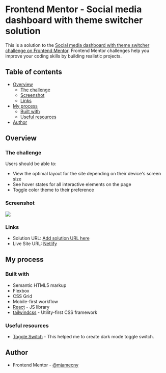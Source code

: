 # Frontend Mentor - Social media dashboard with theme switcher solution

This is a solution to the [Social media dashboard with theme switcher challenge on Frontend Mentor](https://www.frontendmentor.io/challenges/social-media-dashboard-with-theme-switcher-6oY8ozp_H). Frontend Mentor challenges help you improve your coding skills by building realistic projects.

## Table of contents

- [Overview](#overview)
  - [The challenge](#the-challenge)
  - [Screenshot](#screenshot)
  - [Links](#links)
- [My process](#my-process)
  - [Built with](#built-with)
  - [Useful resources](#useful-resources)
- [Author](#author)

## Overview

### The challenge

Users should be able to:

- View the optimal layout for the site depending on their device's screen size
- See hover states for all interactive elements on the page
- Toggle color theme to their preference

### Screenshot

![](https://i.imgur.com/3XvVFRv.png)

### Links

- Solution URL: [Add solution URL here](https://your-solution-url.com)
- Live Site URL: [Netlify](https://fm-challenge-social-media-dash.netlify.app/)

## My process

### Built with

- Semantic HTML5 markup
- Flexbox
- CSS Grid
- Mobile-first workflow
- [React](https://reactjs.org/) - JS library
- [tailwindcss](https://tailwindcss.com/) - Utility-first CSS framework

### Useful resources

- [Toggle Switch](https://www.w3schools.com/howto/howto_css_switch.asp) - This helped me to create dark mode toggle switch.

## Author

- Frontend Mentor - [@mjamecny](https://www.frontendmentor.io/profile/mjamecny)
